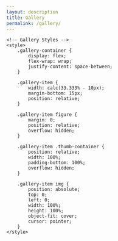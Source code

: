 ```yaml
---
layout: description
title: Gallery
permalink: /gallery/
---
```


<!DOCTYPE html2>
<html lang="en">

<head>
    <meta charset="UTF-8">
    <meta name="viewport" content="width=device-width, initial-scale=1.0">
    <title>Gallery</title>

    <!-- Gallery Styles -->
    <style>
        .gallery-container {
            display: flex;
            flex-wrap: wrap;
            justify-content: space-between;
        }

        .gallery-item {
            width: calc(33.333% - 10px);
            margin-bottom: 15px;
            position: relative;
        }

        .gallery-item figure {
            margin: 0;
            position: relative;
            overflow: hidden;
        }

        .gallery-item .thumb-container {
            position: relative;
            width: 100%;
            padding-bottom: 100%;
            overflow: hidden;
        }

        .gallery-item img {
            position: absolute;
            top: 0;
            left: 0;
            width: 100%;
            height: 100%;
            object-fit: cover;
            cursor: pointer;
        }
    </style>

</head>

<body>
    <section class="gallery line" id="gallery">
        <div class="area gallery-container">
            <!-- Gallery Items -->
            <div class="gallery-item">
                <figure>
                    <div class="thumb-container">
                        <a href="{{ '/675D05B8-FB72-4C9B-8227-4F528B352116.jpeg' | relative_url }}" class="setimgsize" itemprop="contentUrl" data-size="537.5x384">
                            <img src="{{ '/675D05B8-FB72-4C9B-8227-4F528B352116.jpeg' | relative_url }}" class="img_frame" itemprop="thumbnail" alt="">
                        </a>
                    </div>
                </figure>
            </div>
            <div class="gallery-item">
                <figure>
                    <div class="thumb-container">
                        <a href="{{ '/100FB83C-3894-4252-9EF9-FBFCE3A8E8AF.jpeg' | relative_url }}" class="setimgsize" itemprop="contentUrl" data-size="323x485.5">
                            <img src="{{ '/100FB83C-3894-4252-9EF9-FBFCE3A8E8AF.jpeg' | relative_url }}" class="img_frame" itemprop="thumbnail" alt="">
                        </a>
                    </div>
                </figure>
            </div>
            <div class="gallery-item">
                <figure>
                    <div class="thumb-container">
                        <a href="{{ '/0BBC0A4C-DD02-4C4E-9A58-83F1753881A7.jpeg' | relative_url }}" class="setimgsize" itemprop="contentUrl" data-size="323x485.5">
                            <img src="{{ '/0BBC0A4C-DD02-4C4E-9A58-83F1753881A7.jpeg' | relative_url }}" class="img_frame" itemprop="thumbnail" alt="">
                        </a>
                    </div>
                </figure>
            </div>
            <div class="gallery-item">
                <figure>
                    <div class="thumb-container">
                        <a href="{{ '/249927D5-6F04-4812-A5C1-FC383F72728B.jpeg' | relative_url }}" class="setimgsize" itemprop="contentUrl" data-size="323x485.5">
                            <img src="{{ '249927D5-6F04-4812-A5C1-FC383F72728B.jpeg' | relative_url }}" class="img_frame" itemprop="thumbnail" alt="">
                        </a>
                    </div>
                </figure>
            </div>
             <div class="gallery-item">
                <figure>
                    <div class="thumb-container">
                        <a href="{{ '/DD89DF41-32C4-4E20-9A0C-F381DE642BC8.jpeg' | relative_url }}" class="setimgsize" itemprop="contentUrl" data-size="323x485.5">
                            <img src="{{ '/DD89DF41-32C4-4E20-9A0C-F381DE642BC8.jpeg' | relative_url }}" class="img_frame" itemprop="thumbnail" alt="">
                        </a>
                    </div>
                </figure>
            </div>
                         <div class="gallery-item">
                <figure>
                    <div class="thumb-container">
                        <a href="{{ '/A441AE6E-30BE-4B86-8CC2-3ABEF6694C80.jpeg' | relative_url }}" class="setimgsize" itemprop="contentUrl" data-size="323x485.5">
                            <img src="{{ '/A441AE6E-30BE-4B86-8CC2-3ABEF6694C80.jpeg' | relative_url }}" class="img_frame" itemprop="thumbnail" alt="">
                        </a>
                    </div>
                </figure>
            </div>
                        <div class="gallery-item">
                <figure>
                    <div class="thumb-container">
                        <a href="{{ '/249927D5-6F04-4812-A5C1-FC383F72728B.jpeg' | relative_url }}" class="setimgsize" itemprop="contentUrl" data-size="323x485.5">
                            <img src="{{ '249927D5-6F04-4812-A5C1-FC383F72728B.jpeg' | relative_url }}" class="img_frame" itemprop="thumbnail" alt="">
                        </a>
                    </div>
                </figure>
            </div>
             <div class="gallery-item">
                <figure>
                    <div class="thumb-container">
                        <a href="{{ '/DD89DF41-32C4-4E20-9A0C-F381DE642BC8.jpeg' | relative_url }}" class="setimgsize" itemprop="contentUrl" data-size="323x485.5">
                            <img src="{{ '/DD89DF41-32C4-4E20-9A0C-F381DE642BC8.jpeg' | relative_url }}" class="img_frame" itemprop="thumbnail" alt="">
                        </a>
                    </div>
                </figure>
            </div>
                         <div class="gallery-item">
                <figure>
                    <div class="thumb-container">
                        <a href="{{ '/A441AE6E-30BE-4B86-8CC2-3ABEF6694C80.jpeg' | relative_url }}" class="setimgsize" itemprop="contentUrl" data-size="323x485.5">
                            <img src="{{ '/A441AE6E-30BE-4B86-8CC2-3ABEF6694C80.jpeg' | relative_url }}" class="img_frame" itemprop="thumbnail" alt="">
                        </a>
                    </div>
                </figure>
            </div>
            <!-- Add more gallery items as needed -->
        </div>
    </section>
</body>

</html>
